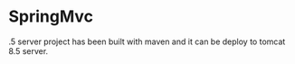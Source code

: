 # SpringMvc
.5 server 
project has been built with maven and it can be deploy to  tomcat 8.5 server. 
